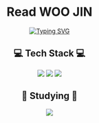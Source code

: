 <div align="center">
  <h1> Read WOO JIN</h1>

  [![Typing SVG](https://readme-typing-svg.demolab.com?font=Fira+Code&weight=500&size=25&pause=1000&color=983DF7&background=65FFF300&center=true&vCenter=true&width=435&lines=Hi+there+%F0%9F%99%8C;I'm+WOO+JIN+KIM+%F0%9F%99%82)](https://git.io/typing-svg)
</div>

<h2 align="center">💻 Tech Stack 💻</h2>
<div align="center">
  <img src="https://img.shields.io/badge/Python-3776AB?style=for-the-badge&logo=Python&logoColor=white">
  <img src="https://img.shields.io/badge/mysql-4479A1.svg?style=for-the-badge&logo=mysql&logoColor=white">
  <img src="https://img.shields.io/badge/html-%23E34F26.svg?style=for-the-badge&logo=html5&logoColor=white">
</div>

<h2 align="center" id="studying">📖 Studying 📖</h2>
<div align="center">
  <img src="https://img.shields.io/badge/React-61DAFB?style=for-the-badge&logo=React&logoColor=black">
</div>

